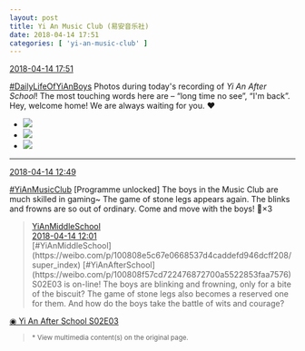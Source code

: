 ```yaml
---
layout: post
title: Yi An Music Club (易安音乐社)
date: 2018-04-14 17:51
categories: [ 'yi-an-music-club' ]
---
```


<div class="weibo-info">
  <a href="https://weibo.com/6094546964/Gc4is9YzA">2018-04-14 17:51</a>
</div>

[#DailyLifeOfYiAnBoys](https://weibo.com/p/100808bf13d14673176f6dffac5481debd621e) Photos during today's recording of *Yi An After School*! The most touching words here are – “long time no see”, “I'm back”.  
Hey, welcome home! We are always waiting for you. :heart:

<!-- more -->

<ul class="weibo-pic-list-1">
  <li class="weibo-pic">
    <a href="https://wx2.sinaimg.cn/mw690/006Es64Aly1fqcc01pn1kj31jk27bnpg.jpg"><img src="https://wx2.sinaimg.cn/thumb150/006Es64Aly1fqcc01pn1kj31jk27bnpg.jpg"/></a>
  </li>
  <li class="weibo-pic">
    <a href="https://wx2.sinaimg.cn/mw690/006Es64Aly1fqcc03tqimj32101jk4qr.jpg"><img src="https://wx2.sinaimg.cn/thumb150/006Es64Aly1fqcc03tqimj32101jk4qr.jpg"/></a>
  </li>
  <li class="weibo-pic">
    <a href="https://wx4.sinaimg.cn/mw690/006Es64Aly1fqcbzza3e9j31sc1jku0z.jpg"><img src="https://wx4.sinaimg.cn/thumb150/006Es64Aly1fqcbzza3e9j31sc1jku0z.jpg"/></a>
  </li>
</ul>

---

<div class="weibo-info">
  <a href="https://weibo.com/6094546964/Gc2jWAndK">2018-04-14 12:49</a>
</div>

[#YiAnMusicClub](https://weibo.com/p/100808beae2e3e05b17b64f63ebedca39f19b2/super_index) [Programme unlocked] The boys in the Music Club are much skilled in gaming~ The game of stone legs appears again. The blinks and frowns are so out of ordinary. Come and move with the boys! :metal:×3

> <div class="weibo-post-name">
>   <a href="https://weibo.com/yianschool">YiAnMiddleSchool</a>
> </div>
> <div class="weibo-info">
>   <a href="https://weibo.com/6074218720/Gc20es2CQ">2018-04-14 12:01</a>
> </div>
> [#YiAnMiddleSchool](https://weibo.com/p/100808e5c67e0668537d4caddefd946dcff208/super_index) [#YiAnAfterSchool](https://weibo.com/p/100808f57cd722476872700a5522853faa7576)  
> S02E03 is on-line!  
> The boys are blinking and frowning, only for a bite of the biscuit?  
> The game of stone legs also becomes a reserved one for them.  
> And how do the boys take the battle of wits and courage?  
[◉ Yi An After School S02E03](http://www.iqiyi.com/v_19rrc6ux70.html)  
> <small>* View multimedia content(s) on the original page.</small>

